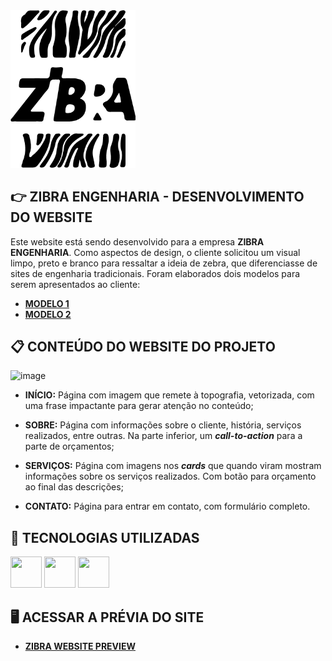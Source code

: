 <img src="./components/img/logo-vert-black.png" alt="Zibra Logo" width="200px" />

## 👉 ZIBRA ENGENHARIA - DESENVOLVIMENTO DO WEBSITE

Este website está sendo desenvolvido para a empresa **ZIBRA ENGENHARIA**. Como aspectos de design, o cliente solicitou um visual limpo, preto e branco para ressaltar a ideia de zebra, que diferenciasse de sites de engenharia tradicionais. Foram elaborados dois modelos para serem apresentados ao cliente:
- [**MODELO 1**](https://github.com/Luis-Rossi/zibra/blob/main/layout_site.pdf)
- [**MODELO 2**](https://github.com/Luis-Rossi/zibra/blob/main/layout_site2.pdf)

## 📋 CONTEÚDO DO WEBSITE DO PROJETO
![image](https://github.com/Luis-Rossi/zibra/assets/98366105/f9b6e9b7-cbd7-4cf4-8850-d47887a2c54c)
- **INÍCIO:** Página com imagem que remete à topografia, vetorizada, com uma frase impactante para gerar atenção no conteúdo;

- **SOBRE:** Página com informações sobre o cliente, história, serviços realizados, entre outras. Na parte inferior, um ***call-to-action*** para a parte de orçamentos;

- **SERVIÇOS:** Página com imagens nos ***cards*** que quando viram mostram informações sobre os serviços realizados. Com botão para orçamento ao final das descrições;

- **CONTATO:** Página para entrar em contato, com formulário completo.

## 🚀 TECNOLOGIAS UTILIZADAS
<div style="display: inline">
  <img width="50" height="50" src="https://cdn.jsdelivr.net/gh/devicons/devicon/icons/html5/html5-original-wordmark.svg" />
  <img width="50" height="50" src="https://cdn.jsdelivr.net/gh/devicons/devicon/icons/css3/css3-original-wordmark.svg" />
  <img width="50" height="50" src="https://cdn.jsdelivr.net/gh/devicons/devicon/icons/javascript/javascript-original.svg" />
</div>

## 🖥️ ACESSAR A PRÉVIA DO SITE
- [**ZIBRA WEBSITE PREVIEW**](https://zibra-one.vercel.app/)
